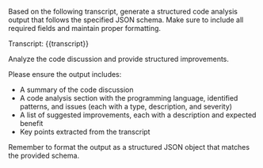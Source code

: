 Based on the following transcript, generate a structured code analysis output that follows the specified JSON schema. Make sure to include all required fields and maintain proper formatting.

Transcript:
{{transcript}}

Analyze the code discussion and provide structured improvements.

Please ensure the output includes:
- A summary of the code discussion
- A code analysis section with the programming language, identified patterns, and issues (each with a type, description, and severity)
- A list of suggested improvements, each with a description and expected benefit
- Key points extracted from the transcript

Remember to format the output as a structured JSON object that matches the provided schema.

